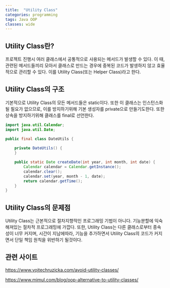 ```yaml
---
title:  "Utility Class"
categories: programming
tags: Java OOP
classes: wide
---
```


## Utility Class란?

프로젝트 진행시 여러 클래스에서 공통적으로 사용되는 메서드가 발생할 수 있다. 이 때, 관련된 메서드들끼리 모아서 클래스로 만드는 경우에 중복된 코드가 발생하지 않고 효율적으로 관리할 수 있다. 이를 Utility Class(또는 Helper Class)라고 한다.

## Utility Class의 구조

기본적으로 Utility Class의 모든 메서드들은 static이다. 또한 이 클래스는 인스턴스화 될 필요가 없으므로, 이를 방지하기위해 기본 생성자를 private으로 만들기도한다. 또한 상속을 방지하기위해 클래스를 final로 선언한다.

```java
import java.util.Calendar;
import java.util.Date;

public final class DateUtils {
    
    private DateUtils() {
    }

    public static Date createDate(int year, int month, int date) {
        Calendar calendar = Calendar.getInstance();
        calendar.clear();
        calendar.set(year, month - 1, date);
        return calendar.getTime();
    }
}
```

## Utility Class의 문제점

Utility Class는 근본적으로 절차지향적인 프로그래밍 기법이 아니다. 기능분할에 익숙해져있는 절차적 프로그래밍에 가깝다. 또한, Utility Class는 다른 클래스로부터 종속성이 너무 커지며, 시간이 지남에따라, 기능을 추가하면서 Utility Class의 코드가 커지면서 단일 책임 원칙을 위반하기 될것이다.

## 관련 사이트

<https://www.vojtechruzicka.com/avoid-utility-classes/>

<https://www.mimul.com/blog/oop-alternative-to-utility-classes/>
